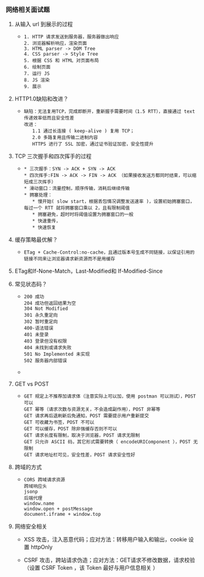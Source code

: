 ### 网络相关面试题

1. 从输入 url 到展示的过程

   * ```
     1. HTTP 请求发送到服务器，服务器做出响应
     2. 浏览器解析响应，渲染页面
     3. HTML parser -> DOM Tree
     4. CSS parser -> Style Tree
     5. 根据 CSS 和 HTML 对页面布局
     6. 绘制页面
     7. 运行 JS 
     8. JS 渲染
     9. 展示
     ```

2. HTTP1.0缺陷和改进？

   * ```
     缺陷：无法复用TCP，完成即断开，重新握手需要时间（1.5 RTT），直接通过 text 传递效率低而且安全性差
     改进：
     	1.1 通过长连接 ( keep-alive ) 复用 TCP；
     	2.0 多路复用且传输二进制内容
     	HTTPS 进行了 SSL 加密，通过证书验证加密，安全性提升
     ```

3. TCP 三次握手和四次挥手的过程

   * ```
     * 三次握手：SYN -> ACK + SYN -> ACK
     * 四次挥手:FIN -> ACK -> FIN -> ACK （如果接收发送方都同时结束，可以缩短成三次挥手）
     * 滑动窗口：流量控制，顺序传输，消耗后继续传输
     * 拥塞处理：
     	* 慢开始( slow start，根据丢包情况调整发送速率 )，设置初始拥塞窗口，每过一个 RTT 就将拥塞窗口乘以 2，且有限制阈值
     	* 拥塞避免，超时时将阈值设置为拥塞窗口的一般
     	* 快速重传，
     	* 快速恢复
     ```

4. 缓存策略最优解？

   * ```
     ETag + Cache-Control:no-cache，且通过版本号生成不同链接，以保证引用的链接不同来让浏览器请求新资源而不是用缓存
     ```

5. ETag和If-None-Match，Last-Modified和 If-Modified-Since

6. 常见状态码？

   * ```
     200 成功
     204 成功但返回结果为空
     304 Not Modified
     301 永久重定向
     302 暂时重定向
     400-语法错误
     401 未登录
     403 登录但没有权限
     404 未找到或请求失败
     501 No Implemented 未实现
     502 服务器内部错误
     ```

   * 

7. GET vs POST

   * ```
     GET 规定上不推荐加请求体（注意实际上可以加，使用 postman 可以测试），POST 可以
     GET 幂等（请求次数与资源无关，不会造成副作用），POST 非幂等
     GET 请求再后退刷新后免通知，POST 需要提示用户重新提交
     GET 可收藏为书签，POST 不可以
     GET 可以缓存，POST 除非强缓存否则不可以
     GET 请求长度有限制，取决于浏览器，POST 请求无限制
     GET 只允许 ASCII 码，其它形式需要转换（ encodeURIComponent ），POST 无限制
     GET 请求地址栏可见，安全性差，POST 请求安全性好
     ```

8. 跨域的方式

   * ```
     CORS 跨域请求资源
     跨域响应头
     jsonp
     后端代理
     window.name
     window.open + postMessage
     document.iframe + window.top
     ```

9. 网络安全相关

   * XSS 攻击，注入恶意代码；应对方法：转移用户输入和输出，cookie 设置 httpOnly

   * CSRF 攻击，跨站请求伪造；应对方法：GET请求不修改数据，请求校验（设置 CSRF Token ，该 Token 最好与用户信息相关 ）

     